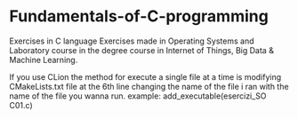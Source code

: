 # Fundamentals-of-C-programming
Exercises in C language 
Exercises made in Operating Systems and Laboratory course in the degree course in Internet of Things, Big Data & Machine Learning.

If you use CLion the method for execute a single file at a time is modifying CMakeLists.txt file at the 6th line changing the name of the file i ran with the name of the file you wanna run. example: add_executable(esercizi_SO C01.c)
